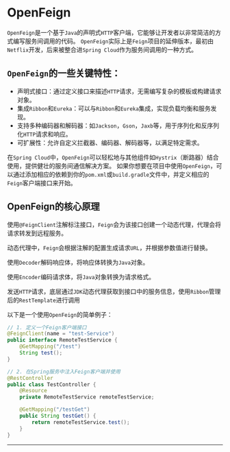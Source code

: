 # OpenFeign

`OpenFeign`是一个基于`Java`的声明式`HTTP`客户端，它能够让开发者以非常简洁的方式编写服务间调用的代码。
`OpenFeign`实际上是`Feign`项目的延伸版本，最初由`Netflix`开发，后来被整合进`Spring Cloud`作为服务间调用的一种方式。

## `OpenFeign`的一些关键特性：
- 声明式接口：通过定义接口来描述`HTTP`请求，无需编写复杂的模板或构建请求对象。
- 集成`Ribbon`和`Eureka`：可以与`Ribbon`和`Eureka`集成，实现负载均衡和服务发现。
- 支持多种编码器和解码器：如`Jackson`，`Gson`，`Jaxb`等，用于序列化和反序列化`HTTP`请求和响应。
- 可扩展性：允许自定义拦截器、编码器、解码器等，以满足特定需求。

在`Spring Cloud`中，`OpenFeign`可以轻松地与其他组件如`Hystrix`（断路器）结合使用，提供健壮的服务间通信解决方案。
如果你想要在项目中使用`OpenFeign`，可以通过添加相应的依赖到你的`pom.xml`或`build.gradle`文件中，并定义相应的`Feign`客户端接口来开始。

## OpenFeign的核心原理

使用`@FeignClient`注解标注接口，`Feign`会为该接口创建一个动态代理，代理会将请求转发到远程服务。

动态代理中，`Feign`会根据注解的配置生成请求`URL`，并根据参数值进行替换。

使用`Decoder`解码响应体，将响应体转换为`Java`对象。

使用`Encoder`编码请求体，将`Java`对象转换为请求格式。

发送`HTTP`请求，底层通过`JDK`动态代理获取到接口中的服务信息，使用`Ribbon`管理后的`RestTemplate`进行调用

以下是一个使用`OpenFeign`的简单例子：
```java
// 1. 定义一个Feign客户端接口
@FeignClient(name = "test-Service")
public interface RemoteTestService {
    @GetMapping("/test")
    String test();
}

// 2. 在Spring服务中注入Feign客户端并使用
@RestController
public class TestController {
    @Resource
    private RemoteTestService remoteTestService;

    @GetMapping("/testGet")
    public String testGet() {
        return remoteTestService.test();
    }
}
```

----
